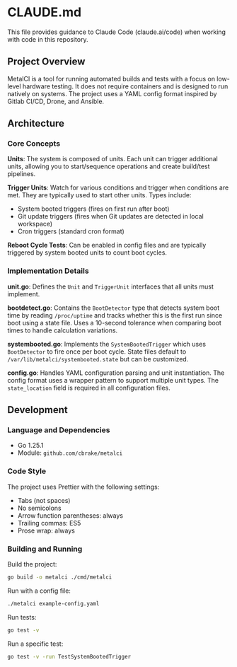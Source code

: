 # CLAUDE.md

This file provides guidance to Claude Code (claude.ai/code) when working with code in this repository.

## Project Overview

MetalCI is a tool for running automated builds and tests with a focus on low-level hardware testing. It does not require containers and is designed to run natively on systems. The project uses a YAML config format inspired by Gitlab CI/CD, Drone, and Ansible.

## Architecture

### Core Concepts

**Units**: The system is composed of units. Each unit can trigger additional units, allowing you to start/sequence operations and create build/test pipelines.

**Trigger Units**: Watch for various conditions and trigger when conditions are met. They are typically used to start other units. Types include:
- System booted triggers (fires on first run after boot)
- Git update triggers (fires when Git updates are detected in local workspace)
- Cron triggers (standard cron format)

**Reboot Cycle Tests**: Can be enabled in config files and are typically triggered by system booted units to count boot cycles.

### Implementation Details

**unit.go**: Defines the `Unit` and `TriggerUnit` interfaces that all units must implement.

**bootdetect.go**: Contains the `BootDetector` type that detects system boot time by reading `/proc/uptime` and tracks whether this is the first run since boot using a state file. Uses a 10-second tolerance when comparing boot times to handle calculation variations.

**systembooted.go**: Implements the `SystemBootedTrigger` which uses `BootDetector` to fire once per boot cycle. State files default to `/var/lib/metalci/systembooted.state` but can be customized.

**config.go**: Handles YAML configuration parsing and unit instantiation. The config format uses a wrapper pattern to support multiple unit types. The `state_location` field is required in all configuration files.

## Development

### Language and Dependencies

- Go 1.25.1
- Module: `github.com/cbrake/metalci`

### Code Style

The project uses Prettier with the following settings:
- Tabs (not spaces)
- No semicolons
- Arrow function parentheses: always
- Trailing commas: ES5
- Prose wrap: always

### Building and Running

Build the project:
```bash
go build -o metalci ./cmd/metalci
```

Run with a config file:
```bash
./metalci example-config.yaml
```

Run tests:
```bash
go test -v
```

Run a specific test:
```bash
go test -v -run TestSystemBootedTrigger
```
